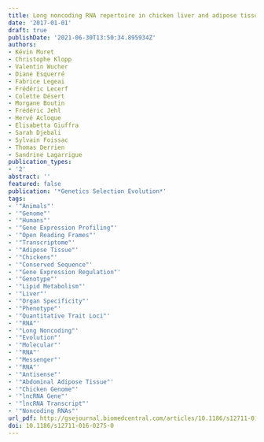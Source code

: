 ```yaml
---
title: Long noncoding RNA repertoire in chicken liver and adipose tissue
date: '2017-01-01'
draft: true
publishDate: '2021-06-30T13:50:34.895934Z'
authors:
- Kévin Muret
- Christophe Klopp
- Valentin Wucher
- Diane Esquerré
- Fabrice Legeai
- Frédéric Lecerf
- Colette Désert
- Morgane Boutin
- Frédéric Jehl
- Hervé Acloque
- Elisabetta Giuffra
- Sarah Djebali
- Sylvain Foissac
- Thomas Derrien
- Sandrine Lagarrigue
publication_types:
- '2'
abstract: ''
featured: false
publication: '*Genetics Selection Evolution*'
tags:
- '"Animals"'
- '"Genome"'
- '"Humans"'
- '"Gene Expression Profiling"'
- '"Open Reading Frames"'
- '"Transcriptome"'
- '"Adipose Tissue"'
- '"Chickens"'
- '"Conserved Sequence"'
- '"Gene Expression Regulation"'
- '"Genotype"'
- '"Lipid Metabolism"'
- '"Liver"'
- '"Organ Specificity"'
- '"Phenotype"'
- '"Quantitative Trait Loci"'
- '"RNA"'
- '"Long Noncoding"'
- '"Evolution"'
- '"Molecular"'
- '"RNA"'
- '"Messenger"'
- '"RNA"'
- '"Antisense"'
- '"Abdominal Adipose Tissue"'
- '"Chicken Genome"'
- '"lncRNA Gene"'
- '"lncRNA Transcript"'
- '"Noncoding RNAs"'
url_pdf: http://gsejournal.biomedcentral.com/articles/10.1186/s12711-016-0275-0
doi: 10.1186/s12711-016-0275-0
---
```


